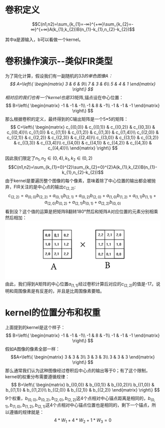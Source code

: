 # 卷积定义

$$C(n1,n2)=\sum_{k_{1}=-∞}^{+∞}\sum_{k_{2}=-∞}^{+∞}A(k_{1},k_{2})B(n_{1}-k_{1},n_{2}-k_{2})$$

其中a是源输入，b可以看做一个kernel。
# 卷积操作演示--类似FIR类型
为了简化计算，假设我们有一副随机的3*3的单色图像A：
$$
A=\left\{
   \begin{matrix}
   3 & 6 & 9\\
   7 & 3 & 6\\
   5 & 4 & 1
   \end{matrix}
   \right\}
$$
相对应的我们也有一个kernel也是3*3矩阵,锚点设在中心位置：
$$
B=\left\{
   \begin{matrix}
   -1 & -1 & -1\\
   -1 &  8 & -1\\
   -1 & -1 & -1
   \end{matrix}
   \right\}
$$
那么根据卷积的定义，最终得到的C输出矩阵是一个5*5的矩阵：
$$
C=\left\{
   \begin{matrix}
   c_{(0,0)} & c_{(0,1)} & c_{(0,2)} & c_{(0,3)} & c_{(0,4)}\\
   c_{(1,0)} & c_{(1,1)} & c_{(1,2)} & c_{(1,3)} & c_{(1,4)}\\
   c_{(2,0)} & c_{(2,1)} & c_{(2,2)} & c_{(2,3)} & c_{(2,4)}\\
   c_{(3,0)} & c_{(3,1)} & c_{(3,2)} & c_{(3,3)} & c_{(3,4)}\\
   c_{(4,0)} & c_{(4,1)} & c_{(4,2)} & c_{(4,3)} & c_{(4,4)}\\
   \end{matrix}
   \right\}
$$

因此我们限定了$n_{1},n_{2}∈(0,4),k_{1},k_{2}∈(0,2)$
$$C(n1,n2)=\sum_{k_{1}=0}^{2}\sum_{k_{2}=0}^{2}A(k_{1},k_{2})B(n_{1}-k_{1},n_{2}-k_{2})$$
由于kernel是要遍历整个图像的每个像素，意味着除了中心位置的输出都会被抛弃，FIR关注的是中心点的输出$c_{(2,2)}$:
$$
c_{(2,2)}=
a_{(0,0)}b_{(2,2)}+a_{(0,1)}b_{(2,1)}+a_{(0,2)}b_{(2,0)}+a_{(1,0)}b_{(1,2)}+a_{(1,1)}b_{(1,1)}
+a_{(2,0)}b_{(0,2)}+a_{(2,1)}b_{(0,1)}+a_{(2,2)}b_{(0,0)}
$$
看到没？这个值的运算是把矩阵B翻转180°然后和矩阵A对应位置的元素分别相乘然后相加：
![](./juanji.jpeg)
由此，我们得到A矩阵的中心位置$a_{(1,1)}$经过卷积计算后对应的$c_{(2,2)}$的值是-17。说明和周围像素是有反差的，并且是比周围像素要暗。
# kernel的位置分布和权重
上面提到的kernel是这个样子：
$$
B=\left\{
   \begin{matrix}
   -1 & -1 & -1\\
   -1 &  8 & -1\\
   -1 & -1 & -1
   \end{matrix}
   \right\}
$$
假如A图像的像素全部一样：
$$A=\left\{
   \begin{matrix}
   3 & 3 & 3\\
   3 & 3 & 3\\
   3 & 3 & 3
   \end{matrix}
   \right\}
$$
那么通常我们认为这种图像经过卷积后中心点的输出等于0；有了这个限制，kernel的权重分布需要遵循规律：
$$
B=\left\{
   \begin{matrix}
   b_{(0,0)} &  b_{(0,1)} &  b_{(0,2)}\\
   b_{(1,0)} &  b_{(1,1)} &  b_{(1,2)}\\
   b_{(2,0)} &  b_{(2,1)} &  b_{(2,2)}
   \end{matrix}
   \right\}
$$
9个权重，$b_{(0,0)},b_{(0,2)},b_{(2,0)}, b_{(2,2)}$这4个点相对中心锚点距离是相同的，$b_{(0,1)},b_{(1,0)},b_{(1,2)},b_{(2,1)}$这4个点相对中心锚点位置也是相同的，剩下一个锚点，所以遵循的规律就是：
$$4*W_{1}+4*W_{2}+1*W_{3}=0$$